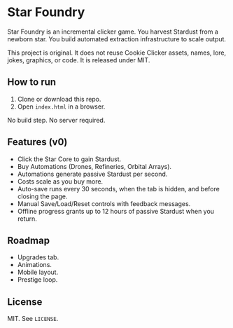 # Star Foundry  
  
Star Foundry is an incremental clicker game. You harvest Stardust from a newborn star. You build automated extraction infrastructure to scale output.  
  
This project is original. It does not reuse Cookie Clicker assets, names, lore, jokes, graphics, or code. It is released under MIT.  
  
## How to run  
1. Clone or download this repo.  
2. Open `index.html` in a browser.  
  
No build step. No server required.  
  
## Features (v0)  
- Click the Star Core to gain Stardust.  
- Buy Automations (Drones, Refineries, Orbital Arrays).  
- Automations generate passive Stardust per second.
- Costs scale as you buy more.
- Auto-save runs every 30 seconds, when the tab is hidden, and before closing the page.
- Manual Save/Load/Reset controls with feedback messages.
- Offline progress grants up to 12 hours of passive Stardust when you return.
  
## Roadmap  
- Upgrades tab.  
- Animations.  
- Mobile layout.  
- Prestige loop.  
  
## License  
MIT. See `LICENSE`.
